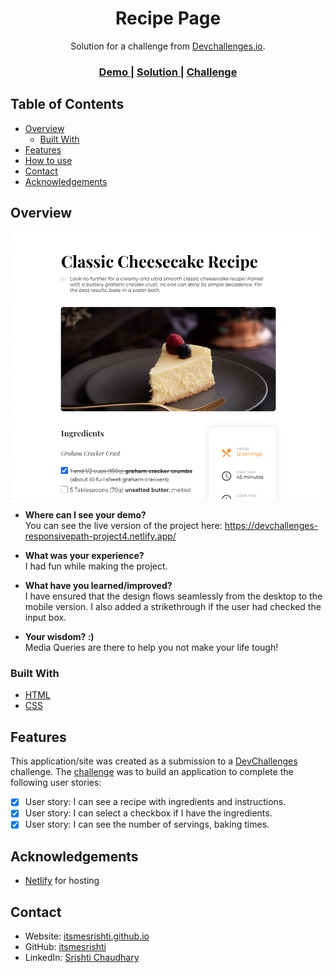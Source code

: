 <!-- Please update value in the {}  -->

<h1 align="center">Recipe Page</h1>

<div align="center">
   Solution for a challenge from  <a href="http://devchallenges.io" target="_blank">Devchallenges.io</a>.
</div>

<div align="center">
  <h3>
    <a href="https://devchallenges-responsivepath-project4.netlify.app/">
      Demo
    </a>
    <span> | </span>
    <a href="https://github.com/itsmesrishti/devchallenges-responsivepath/tree/main/recipe-page-master">
      Solution
    </a>
    <span> | </span>
    <a href="https://{your-url-to-the-challenge}">
      Challenge
    </a>
  </h3>
</div>

<!-- TABLE OF CONTENTS -->

## Table of Contents

- [Overview](#overview)
  - [Built With](#built-with)
- [Features](#features)
- [How to use](#how-to-use)
- [Contact](#contact)
- [Acknowledgements](#acknowledgements)

<!-- OVERVIEW -->

## Overview

![screenshot](recipe-page.png)

- **Where can I see your demo?**<br>
  You can see the live version of the project here: https://devchallenges-responsivepath-project4.netlify.app/
  
- **What was your experience?**<br>
  I had fun while making the project.
  
- **What have you learned/improved?**<br>
  I have ensured that the design flows seamlessly from the desktop to the mobile version. I also added a strikethrough if the user had checked the input box.
  
- **Your wisdom? :)**<br>
  Media Queries are there to help you not make your life tough!

### Built With

<!-- This section should list any major frameworks that you built your project using. Here are a few examples.-->

- [HTML](https://developer.mozilla.org/en-US/docs/Web/HTML)
- [CSS](https://developer.mozilla.org/en-US/docs/Web/CSS)

## Features

<!-- List the features of your application or follow the template. Don't share the figma file here :) -->

This application/site was created as a submission to a [DevChallenges](https://devchallenges.io/challenges) challenge. The [challenge](https://devchallenges.io/challenges/TtUjDt19eIHxNQ4n5jps) was to build an application to complete the following user stories:

- [x] User story: I can see a recipe with ingredients and instructions.
- [x] User story:  I can select a checkbox if I have the ingredients.
- [x] User story: I can see the number of servings, baking times.

## Acknowledgements

<!-- This section should list any articles or add-ons/plugins that helps you to complete the project. This is optional but it will help you in the future. For exmpale -->

- [Netlify](https://www.netlify.com/) for hosting

## Contact

- Website: [itsmesrishti.github.io](https://itsmesrishti.github.io/)
- GitHub: [itsmesrishti](https://github.com/itsmesrishti)
- LinkedIn: [Srishti Chaudhary](https://www.linkedin.com/in/srishtichaudhary/)
